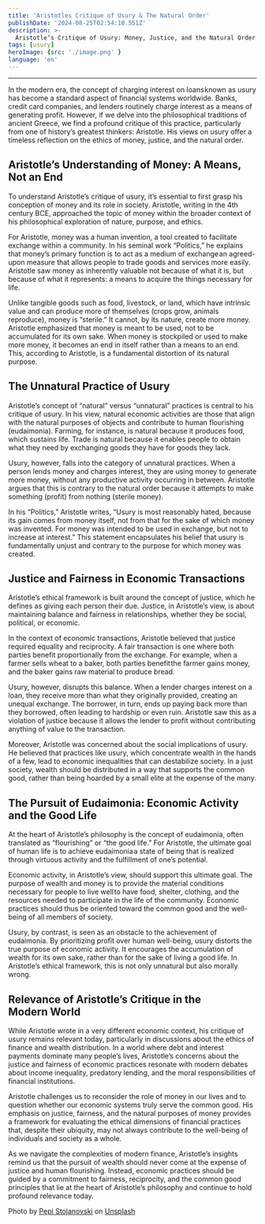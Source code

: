 ```yaml
---
title: 'Aristotles Critique of Usury & The Natural Order'
publishDate: '2024-08-25T02:54:18.551Z'
description: >-
  Aristotle’s Critique of Usury: Money, Justice, and the Natural Order.
tags: [usury]
heroImage: {src: './image.png' }
language: 'en'
---
```

* * *
In the modern era, the concept of charging interest on loans known as usury has become a standard aspect of financial systems worldwide. Banks, credit card companies, and lenders routinely charge interest as a means of generating profit. However, if we delve into the philosophical traditions of ancient Greece, we find a profound critique of this practice, particularly from one of history’s greatest thinkers: Aristotle. His views on usury offer a timeless reflection on the ethics of money, justice, and the natural order.

## Aristotle’s Understanding of Money: A Means, Not an End

To understand Aristotle’s critique of usury, it’s essential to first grasp his conception of money and its role in society. Aristotle, writing in the 4th century BCE, approached the topic of money within the broader context of his philosophical exploration of nature, purpose, and ethics.

For Aristotle, money was a human invention, a tool created to facilitate exchange within a community. In his seminal work “Politics,” he explains that money’s primary function is to act as a medium of exchange an agreed-upon measure that allows people to trade goods and services more easily. Aristotle saw money as inherently valuable not because of what it is, but because of what it represents: a means to acquire the things necessary for life.

Unlike tangible goods such as food, livestock, or land, which have intrinsic value and can produce more of themselves (crops grow, animals reproduce), money is “sterile.” It cannot, by its nature, create more money. Aristotle emphasized that money is meant to be used, not to be accumulated for its own sake. When money is stockpiled or used to make more money, it becomes an end in itself rather than a means to an end. This, according to Aristotle, is a fundamental distortion of its natural purpose.

## The Unnatural Practice of Usury

Aristotle’s concept of “natural” versus “unnatural” practices is central to his critique of usury. In his view, natural economic activities are those that align with the natural purposes of objects and contribute to human flourishing (eudaimonia). Farming, for instance, is natural because it produces food, which sustains life. Trade is natural because it enables people to obtain what they need by exchanging goods they have for goods they lack.

Usury, however, falls into the category of unnatural practices. When a person lends money and charges interest, they are using money to generate more money, without any productive activity occurring in between. Aristotle argues that this is contrary to the natural order because it attempts to make something (profit) from nothing (sterile money).

In his “Politics,” Aristotle writes, “Usury is most reasonably hated, because its gain comes from money itself, not from that for the sake of which money was invented. For money was intended to be used in exchange, but not to increase at interest.” This statement encapsulates his belief that usury is fundamentally unjust and contrary to the purpose for which money was created.

## Justice and Fairness in Economic Transactions

Aristotle’s ethical framework is built around the concept of justice, which he defines as giving each person their due. Justice, in Aristotle’s view, is about maintaining balance and fairness in relationships, whether they be social, political, or economic.

In the context of economic transactions, Aristotle believed that justice required equality and reciprocity. A fair transaction is one where both parties benefit proportionally from the exchange. For example, when a farmer sells wheat to a baker, both parties benefit the farmer gains money, and the baker gains raw material to produce bread.

Usury, however, disrupts this balance. When a lender charges interest on a loan, they receive more than what they originally provided, creating an unequal exchange. The borrower, in turn, ends up paying back more than they borrowed, often leading to hardship or even ruin. Aristotle saw this as a violation of justice because it allows the lender to profit without contributing anything of value to the transaction.

Moreover, Aristotle was concerned about the social implications of usury. He believed that practices like usury, which concentrate wealth in the hands of a few, lead to economic inequalities that can destabilize society. In a just society, wealth should be distributed in a way that supports the common good, rather than being hoarded by a small elite at the expense of the many.

## The Pursuit of Eudaimonia: Economic Activity and the Good Life

At the heart of Aristotle’s philosophy is the concept of eudaimonia, often translated as “flourishing” or “the good life.” For Aristotle, the ultimate goal of human life is to achieve eudaimonia a state of being that is realized through virtuous activity and the fulfillment of one’s potential.

Economic activity, in Aristotle’s view, should support this ultimate goal. The purpose of wealth and money is to provide the material conditions necessary for people to live well to have food, shelter, clothing, and the resources needed to participate in the life of the community. Economic practices should thus be oriented toward the common good and the well-being of all members of society.

Usury, by contrast, is seen as an obstacle to the achievement of eudaimonia. By prioritizing profit over human well-being, usury distorts the true purpose of economic activity. It encourages the accumulation of wealth for its own sake, rather than for the sake of living a good life. In Aristotle’s ethical framework, this is not only unnatural but also morally wrong.

## Relevance of Aristotle’s Critique in the Modern World

While Aristotle wrote in a very different economic context, his critique of usury remains relevant today, particularly in discussions about the ethics of finance and wealth distribution. In a world where debt and interest payments dominate many people’s lives, Aristotle’s concerns about the justice and fairness of economic practices resonate with modern debates about income inequality, predatory lending, and the moral responsibilities of financial institutions.

Aristotle challenges us to reconsider the role of money in our lives and to question whether our economic systems truly serve the common good. His emphasis on justice, fairness, and the natural purposes of money provides a framework for evaluating the ethical dimensions of financial practices that, despite their ubiquity, may not always contribute to the well-being of individuals and society as a whole.

As we navigate the complexities of modern finance, Aristotle’s insights remind us that the pursuit of wealth should never come at the expense of justice and human flourishing. Instead, economic practices should be guided by a commitment to fairness, reciprocity, and the common good principles that lie at the heart of Aristotle’s philosophy and continue to hold profound relevance today.

Photo by [Pepi Stojanovski](https://unsplash.com/@timbatec?utm_source=medium&utm_medium=referral) on [Unsplash](https://unsplash.com?utm_source=medium&utm_medium=referral)
